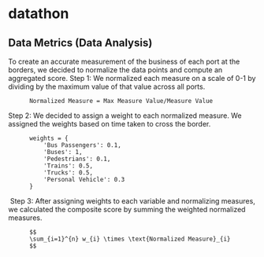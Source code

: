 # datathon


## Data Metrics (Data Analysis)

To create an accurate measurement of the business of each port at the borders, we decided to normalize the data points and compute an aggregated score.
Step 1: We normalized each measure on a scale of 0-1 by dividing by the maximum value of that value across all ports. 

          Normalized Measure = Max Measure Value/Measure Value

Step 2: We decided to assign a weight to each normalized measure. We assigned the weights based on time taken to cross the border.

          weights = {
              'Bus Passengers': 0.1,
              'Buses': 1,
              'Pedestrians': 0.1,
              'Trains': 0.5,
              'Trucks': 0.5,
              'Personal Vehicle': 0.3
          }
​
Step 3: After assigning weights to each variable and normalizing measures, we calculated the composite score by summing the weighted normalized measures.

          $$
          \sum_{i=1}^{n} w_{i} \times \text{Normalized Measure}_{i}
          $$

​
 

